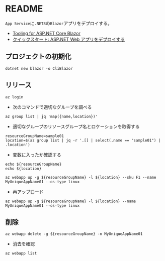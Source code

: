 # README

`App Service`に`.NET8`の`Blazor`アプリをデプロイする。

- [Tooling for ASP.NET Core Blazor](https://learn.microsoft.com/ja-jp/aspnet/core/blazor/tooling?view=aspnetcore-8.0&pivots=linux-macos)
- [クイックスタート: ASP.NET Web アプリをデプロイする](https://learn.microsoft.com/ja-jp/azure/app-service/quickstart-dotnetcore?tabs=net70&pivots=development-environment-cli)

## プロジェクトの初期化

```shell
dotnet new blazor -o CliBlazor
```

## リリース

```shell
az login
```

- 次のコマンドで適切なグループを調べる

```shell
az group list | jq 'map({name,location})'
```

- 適切なグループのリソースグループ名とロケーションを取得する

```shell
resourceGroupName=sample01
location=$(az group list | jq -r '.[] | select(.name == "sample01") | .location')
```

- 変数に入ったか確認する

```shell
echo ${resourceGroupName}
echo ${location}
```

```shell
az webapp up -g ${resourceGroupName} -l ${location} --sku F1 --name MyUniqueAppName01 --os-type linux
```

- 再アップロード

```shell
az webapp up -g ${resourceGroupName} -l ${location} --name MyUniqueAppName01 --os-type linux
```

## 削除

```shell
az webapp delete -g ${resourceGroupName} -n MyUniqueAppName01
```

- 消去を確認

```shell
az webapp list
```
